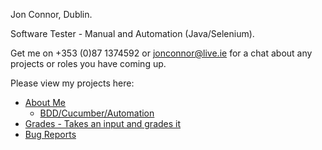 Jon Connor, Dublin.

Software Tester - Manual and Automation (Java/Selenium).

Get me on +353 (0)87 1374592 or jonconnor@live.ie for a chat about any projects or roles you have coming up.

Please view my projects here:

<ul>
<li><a href="https://github.com/JonConnorATI/JonConnorATI.git">About Me</a><ul><li><a href="https://jonconnorati.github.io/MyBDD_version1.github.io/bdd.html">BDD/Cucumber/Automation</a></li></ul></li><li><a href ="https://jonconnorati.github.io/MyBDD_version1.github.io/Grades.html">Grades - Takes an input and grades it</a></li><li><a href="https://jonconnorati.github.io/BugReports/">Bug Reports</a></li></ul>

<!---
JonConnorATI/JonConnorATI is a ✨ special ✨ repository because its `README.md` (this file) appears on your GitHub profile.
You can click the Preview link to take a look at your changes.
--->
